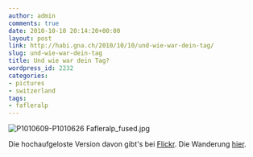 ```yaml
---
author: admin
comments: true
date: 2010-10-10 20:14:20+00:00
layout: post
link: http://habi.gna.ch/2010/10/10/und-wie-war-dein-tag/
slug: und-wie-war-dein-tag
title: Und wie war dein Tag?
wordpress_id: 2232
categories:
- pictures
- switzerland
tags:
- fafleralp
---
```


![P1010609-P1010626 Fafleralp_fused.jpg](http://habi.gna.ch/wp-content/uploads/2010/10/P1010609-P1010626-Fafleralp_fused.jpg)




Die hochaufgeloste Version davon gibt's bei [Flickr](http://www.flickr.com/photos/habi/5068497939/lightbox/). Die Wanderung [hier](http://habi.gna.ch/u/60).




